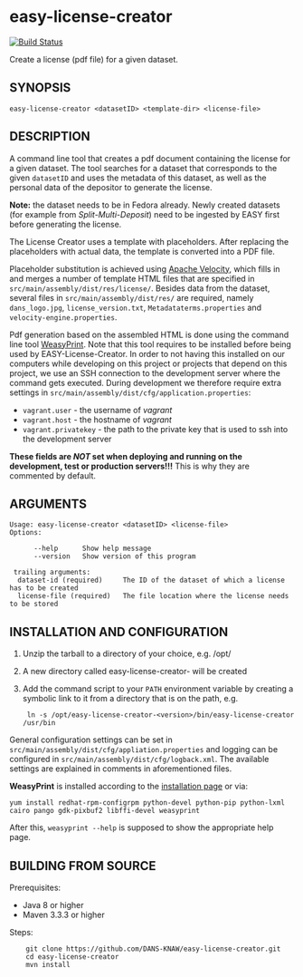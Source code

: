 easy-license-creator
====================
[![Build Status](https://travis-ci.org/DANS-KNAW/easy-license-creator.png?branch=master)](https://travis-ci.org/DANS-KNAW/easy-license-creator)

Create a license (pdf file) for a given dataset.

SYNOPSIS
--------

    easy-license-creator <datasetID> <template-dir> <license-file>


DESCRIPTION
-----------

A command line tool that creates a pdf document containing the license for a given dataset. The tool searches for a dataset that corresponds to the given `datasetID` and uses the metadata of this dataset, as well as the personal data of the depositor to generate the license.

**Note:** the dataset needs to be in Fedora already. Newly created datasets (for example from *Split-Multi-Deposit*) need to be ingested by EASY first before generating the license.

The License Creator uses a template with placeholders. After replacing the placeholders with actual data, the template is converted into a PDF file.

Placeholder substitution is achieved using [Apache Velocity](http://velocity.apache.org/), which fills in and merges a number of template HTML files that are specified in `src/main/assembly/dist/res/license/`. Besides data from the dataset, several files in `src/main/assembly/dist/res/` are required, namely `dans_logo.jpg`, `license_version.txt`, `Metadataterms.properties` and `velocity-engine.properties`.

Pdf generation based on the assembled HTML is done using the command line tool [WeasyPrint](http://weasyprint.org/). Note that this tool requires to be installed before being used by EASY-License-Creator. In order to not having this installed on our computers while developing on this project or projects that depend on this project, we use an SSH connection to the development server where the command gets executed. During development we therefore require extra settings in `src/main/assembly/dist/cfg/application.properties`:
 
 * `vagrant.user` - the username of *vagrant*
 * `vagrant.host` - the hostname of *vagrant*
 * `vagrant.privatekey` - the path to the private key that is used to ssh into the development server
 
**These fields are *NOT* set when deploying and running on the development, test or production servers!!!** This is why they are commented by default.

ARGUMENTS
---------

```
Usage: easy-license-creator <datasetID> <license-file>
Options:

      --help      Show help message
      --version   Show version of this program

 trailing arguments:
  dataset-id (required)     The ID of the dataset of which a license has to be created
  license-file (required)   The file location where the license needs to be stored
```


INSTALLATION AND CONFIGURATION
------------------------------


1. Unzip the tarball to a directory of your choice, e.g. /opt/
2. A new directory called easy-license-creator-<version> will be created
3. Add the command script to your `PATH` environment variable by creating a symbolic link to it from a directory that is
   on the path, e.g. 
   
        ln -s /opt/easy-license-creator-<version>/bin/easy-license-creator /usr/bin



General configuration settings can be set in `src/main/assembly/dist/cfg/appliation.properties` and logging can be configured
in `src/main/assembly/dist/cfg/logback.xml`. The available settings are explained in comments in aforementioned files.


**WeasyPrint** is installed according to the [installation page](http://weasyprint.readthedocs.io/en/latest/install.html) or via:

```
yum install redhat-rpm-configrpm python-devel python-pip python-lxml cairo pango gdk-pixbuf2 libffi-devel weasyprint
```

After this, `weasyprint --help` is supposed to show the appropriate help page.


BUILDING FROM SOURCE
--------------------

Prerequisites:

* Java 8 or higher
* Maven 3.3.3 or higher

Steps:

        git clone https://github.com/DANS-KNAW/easy-license-creator.git
        cd easy-license-creator
        mvn install

